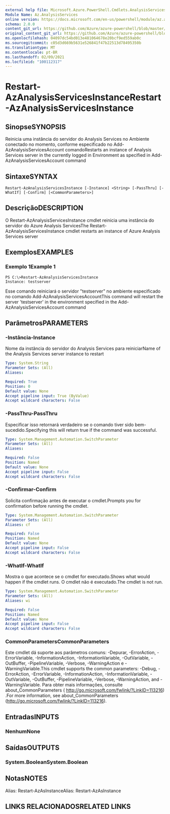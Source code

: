 ```yaml
---
external help file: Microsoft.Azure.PowerShell.Cmdlets.AnalysisServices.Dataplane.dll-Help.xml
Module Name: Az.AnalysisServices
online version: https://docs.microsoft.com/en-us/powershell/module/az.analysisservices/restart-azanalysisservicesinstance
schema: 2.0.0
content_git_url: https://github.com/Azure/azure-powershell/blob/master/src/AnalysisServices/AnalysisServices/help/Restart-AzAnalysisServicesInstance.md
original_content_git_url: https://github.com/Azure/azure-powershell/blob/master/src/AnalysisServices/AnalysisServices/help/Restart-AzAnalysisServicesInstance.md
ms.openlocfilehash: 04097dc54bd013e481064678e20bcf9ed559ab0c
ms.sourcegitcommit: c05d3d669b5631e526841f47b22513d78495350b
ms.translationtype: MT
ms.contentlocale: pt-BR
ms.lasthandoff: 02/09/2021
ms.locfileid: "100112317"
---
```

# <span data-ttu-id="b00f7-101">Restart-AzAnalysisServicesInstance</span><span class="sxs-lookup"><span data-stu-id="b00f7-101">Restart-AzAnalysisServicesInstance</span></span>

## <span data-ttu-id="b00f7-102">Sinopse</span><span class="sxs-lookup"><span data-stu-id="b00f7-102">SYNOPSIS</span></span>
<span data-ttu-id="b00f7-103">Reinicia uma instância do servidor do Analysis Services no Ambiente conectado no momento, conforme especificado no Add-AzAnalysisServicesAccount comando</span><span class="sxs-lookup"><span data-stu-id="b00f7-103">Restarts an instance of Analysis Services server in the currently logged in Environment as specified in Add-AzAnalysisServicesAccount command</span></span>

## <span data-ttu-id="b00f7-104">Sintaxe</span><span class="sxs-lookup"><span data-stu-id="b00f7-104">SYNTAX</span></span>

```
Restart-AzAnalysisServicesInstance [-Instance] <String> [-PassThru] [-WhatIf] [-Confirm] [<CommonParameters>]
```

## <span data-ttu-id="b00f7-105">Descrição</span><span class="sxs-lookup"><span data-stu-id="b00f7-105">DESCRIPTION</span></span>
<span data-ttu-id="b00f7-106">O Restart-AzAnalysisServicesInstance cmdlet reinicia uma instância do servidor do Azure Analysis Services</span><span class="sxs-lookup"><span data-stu-id="b00f7-106">The Restart-AzAnalysisServicesInstance cmdlet restarts an instance of Azure Analysis Services server</span></span>

## <span data-ttu-id="b00f7-107">Exemplos</span><span class="sxs-lookup"><span data-stu-id="b00f7-107">EXAMPLES</span></span>

### <span data-ttu-id="b00f7-108">Exemplo 1</span><span class="sxs-lookup"><span data-stu-id="b00f7-108">Example 1</span></span>
```
PS C:\>Restart-AzAnalysisServicesInstance
Instance: testserver
```

<span data-ttu-id="b00f7-109">Esse comando reiniciará o servidor "testserver" no ambiente especificado no comando Add-AzAnalysisServicesAccount</span><span class="sxs-lookup"><span data-stu-id="b00f7-109">This command will restart the server 'testserver' in the environment specified in the Add-AzAnalysisServicesAccount command</span></span>

## <span data-ttu-id="b00f7-110">Parâmetros</span><span class="sxs-lookup"><span data-stu-id="b00f7-110">PARAMETERS</span></span>

### <span data-ttu-id="b00f7-111">-Instância</span><span class="sxs-lookup"><span data-stu-id="b00f7-111">-Instance</span></span>
<span data-ttu-id="b00f7-112">Nome da instância do servidor do Analysis Services para reiniciar</span><span class="sxs-lookup"><span data-stu-id="b00f7-112">Name of the Analysis Services server instance to restart</span></span>

```yaml
Type: System.String
Parameter Sets: (All)
Aliases:

Required: True
Position: 0
Default value: None
Accept pipeline input: True (ByValue)
Accept wildcard characters: False
```

### <span data-ttu-id="b00f7-113">-PassThru</span><span class="sxs-lookup"><span data-stu-id="b00f7-113">-PassThru</span></span>
<span data-ttu-id="b00f7-114">Especificar isso retornará verdadeiro se o comando tiver sido bem-sucedido.</span><span class="sxs-lookup"><span data-stu-id="b00f7-114">Specifying this will return true if the command was successful.</span></span>

```yaml
Type: System.Management.Automation.SwitchParameter
Parameter Sets: (All)
Aliases:

Required: False
Position: Named
Default value: None
Accept pipeline input: False
Accept wildcard characters: False
```

### <span data-ttu-id="b00f7-115">-Confirmar</span><span class="sxs-lookup"><span data-stu-id="b00f7-115">-Confirm</span></span>
<span data-ttu-id="b00f7-116">Solicita confirmação antes de executar o cmdlet.</span><span class="sxs-lookup"><span data-stu-id="b00f7-116">Prompts you for confirmation before running the cmdlet.</span></span>

```yaml
Type: System.Management.Automation.SwitchParameter
Parameter Sets: (All)
Aliases: cf

Required: False
Position: Named
Default value: None
Accept pipeline input: False
Accept wildcard characters: False
```

### <span data-ttu-id="b00f7-117">-WhatIf</span><span class="sxs-lookup"><span data-stu-id="b00f7-117">-WhatIf</span></span>
<span data-ttu-id="b00f7-118">Mostra o que acontece se o cmdlet for executado.</span><span class="sxs-lookup"><span data-stu-id="b00f7-118">Shows what would happen if the cmdlet runs.</span></span>
<span data-ttu-id="b00f7-119">O cmdlet não é executado.</span><span class="sxs-lookup"><span data-stu-id="b00f7-119">The cmdlet is not run.</span></span>

```yaml
Type: System.Management.Automation.SwitchParameter
Parameter Sets: (All)
Aliases: wi

Required: False
Position: Named
Default value: None
Accept pipeline input: False
Accept wildcard characters: False
```

### <span data-ttu-id="b00f7-120">CommonParameters</span><span class="sxs-lookup"><span data-stu-id="b00f7-120">CommonParameters</span></span>
<span data-ttu-id="b00f7-121">Este cmdlet dá suporte aos parâmetros comuns: -Depurar, -ErrorAction, -ErrorVariable, -InformationAction, -InformationVariable, -OutVariable, -OutBuffer, -PipelineVariable, -Verbose, -WarningAction e -WarningVariable.</span><span class="sxs-lookup"><span data-stu-id="b00f7-121">This cmdlet supports the common parameters: -Debug, -ErrorAction, -ErrorVariable, -InformationAction, -InformationVariable, -OutVariable, -OutBuffer, -PipelineVariable, -Verbose, -WarningAction, and -WarningVariable.</span></span> <span data-ttu-id="b00f7-122">Para obter mais informações, consulte about_CommonParameters ( http://go.microsoft.com/fwlink/?LinkID=113216) .</span><span class="sxs-lookup"><span data-stu-id="b00f7-122">For more information, see about_CommonParameters (http://go.microsoft.com/fwlink/?LinkID=113216).</span></span>

## <span data-ttu-id="b00f7-123">Entradas</span><span class="sxs-lookup"><span data-stu-id="b00f7-123">INPUTS</span></span>

### <span data-ttu-id="b00f7-124">Nenhum</span><span class="sxs-lookup"><span data-stu-id="b00f7-124">None</span></span>

## <span data-ttu-id="b00f7-125">Saídas</span><span class="sxs-lookup"><span data-stu-id="b00f7-125">OUTPUTS</span></span>

### <span data-ttu-id="b00f7-126">System.Boolean</span><span class="sxs-lookup"><span data-stu-id="b00f7-126">System.Boolean</span></span>

## <span data-ttu-id="b00f7-127">Notas</span><span class="sxs-lookup"><span data-stu-id="b00f7-127">NOTES</span></span>
<span data-ttu-id="b00f7-128">Alias: Restart-AzAsInstance</span><span class="sxs-lookup"><span data-stu-id="b00f7-128">Alias: Restart-AzAsInstance</span></span>

## <span data-ttu-id="b00f7-129">LINKS RELACIONADOS</span><span class="sxs-lookup"><span data-stu-id="b00f7-129">RELATED LINKS</span></span>
